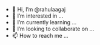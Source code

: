 - 👋 Hi, I’m @rahulaagaj
- 👀 I’m interested in ...
- 🌱 I’m currently learning ...
- 💞️ I’m looking to collaborate on ...
- 📫 How to reach me ...

<!---
rahulaagaj/rahulaagaj is a ✨ special ✨ repository because its `README.md` (this file) appears on your GitHub profile.
You can click the Preview link to take a look at your changes.
--->

